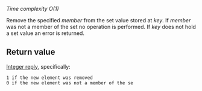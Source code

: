 

_Time complexity O(1)_

Remove the specified _member_ from the set value stored at _key_. If
_member_ was not a member of the set no operation is performed. If _key_
does not hold a set value an error is returned.

## Return value

[Integer reply][1], specifically:

	1 if the new element was removed
	0 if the new element was not a member of the se



[1]: /p/redis/wiki/ReplyTypes
